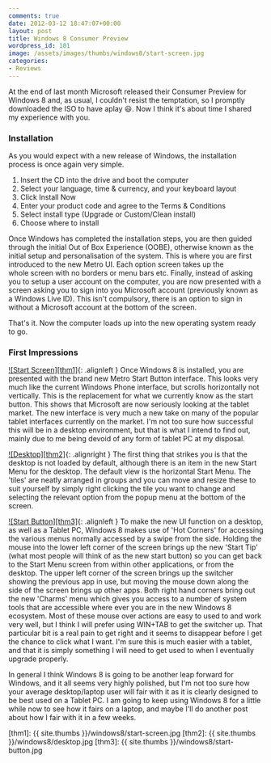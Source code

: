 ```yaml
---
comments: true
date: 2012-03-12 18:47:07+00:00
layout: post
title: Windows 8 Consumer Preview
wordpress_id: 101
image: /assets/images/thumbs/windows8/start-screen.jpg
categories:
- Reviews
---
```


At the end of last month Microsoft released their Consumer Preview for Windows 8 and, as usual, I
couldn't resist the temptation, so I promptly downloaded the ISO to have aplay :smiley:. Now I think
it's about time I shared my experience with you.

### Installation

As you would expect with a new release of Windows, the installation process is once again very
simple.
	
  1. Insert the CD into the drive and boot the computer
  2. Select your language, time & currency, and your keyboard layout	
  3. Click Install Now
  4. Enter your product code and agree to the Terms & Conditions
  5. Select install type (Upgrade or Custom/Clean install)
  6. Choose where to install

Once Windows has completed the installation steps, you are then guided through the initial Out of
Box Experience (OOBE), otherwise known as the initial setup and personalisation of the system. This
is where you are first introduced to the new Metro UI. Each option screen takes up the whole screen
with no borders or menu bars etc. Finally, instead of asking you to setup a user account on the
computer, you are now presented with a screen asking you to sign into you Microsoft account
(previously known as a Windows Live ID). This isn't compulsory, there is an option to sign in
without a Microsoft account at the bottom of the screen.

That's it. Now the computer loads up into the new operating system ready to go.

### First Impressions

[![Start Screen][thm1]][img1]{: .alignleft }
Once Windows 8 is installed, you are presented with the brand new Metro Start Button interface. This
looks very much like the current Windows Phone interface, but scrolls horizontally not vertically.
This is the replacement for what we currently know as the start button. This shows that Microsoft
are now seriously looking at the tablet market. The new interface is very much a new take on many of
the popular tablet interfaces currently on the market. I'm not too sure how successful this will be
in a desktop environment, but that is what I intend to find out, mainly due to me being devoid of
any form of tablet PC at my disposal.

[![Desktop][thm2]][img2]{: .alignright }
The first thing that strikes you is that the desktop is not loaded by default, although there is an
item in the new Start Menu for the desktop. The default view is the horizontal Start Menu. The
'tiles' are neatly arranged in groups and you can move and resize these to suit yourself by simply
right clicking the tile you want to change and selecting the relevant option from the popup menu at
the bottom of the screen.

[![Start Button][thm3]][img3]{: .alignleft }
To make the new UI function on a desktop, as well as a Tablet PC, Windows 8 makes use of 'Hot
Corners' for accessing the various menus normally accessed by a swipe from the side. Holding the
mouse into the lower left corner of the screen brings up the new 'Start Tip' (what most people will
think of as the new start button) so you can get back to the Start Menu screen from within other
applications, or from the desktop. The upper left corner of the screen brings up the switcher
showing the previous app in use, but moving the mouse down along the side of the screen brings up
other apps. Both right hand corners bring out the new 'Charms' menu which gives you access to a
number of system tools that are accessible where ever you are in the new Windows 8 ecosystem. Most
of these mouse over actions are easy to used to and work very well, but I think I will prefer using
WIN+TAB to get the switcher up. That particular bit is a real pain to get right and it seems to
disappear before I get the chance to click what I want. I'm sure this is much easier with a tablet,
and that it is simply something I will need to get used to when I eventually upgrade properly.

In general I think Windows 8 is going to be another leap forward for Windows, and it all seems very
highly polished, but I'm not too sure how your average desktop/laptop user will fair with it as it
is clearly designed to be best used on a Tablet PC. I am going to keep using Windows 8 for a little
while now to see how it fairs on a laptop, and maybe I'll do another post about how I fair with it
in a few weeks.

[thm1]: {{ site.thumbs }}/windows8/start-screen.jpg 
[thm2]: {{ site.thumbs }}/windows8/desktop.jpg 
[thm3]: {{ site.thumbs }}/windows8/start-button.jpg 

[img1]: https://www.flickr.com/photos/richard-perry/12970188325
[img2]: https://www.flickr.com/photos/richard-perry/12970330183
[img3]: https://www.flickr.com/photos/richard-perry/12970602394